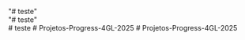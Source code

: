 "# teste"  
"# teste"  
#   t e s t e  
 #   P r o j e t o s - P r o g r e s s - 4 G L - 2 0 2 5  
 #   P r o j e t o s - P r o g r e s s - 4 G L - 2 0 2 5  
 